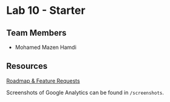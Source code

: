 # Lab 10 - Starter

## Team Members
- Mohamed Mazen Hamdi

## Resources
[Roadmap & Feature Requests](https://cse110-lab10-mazen-hamdi.canny.io)

Screenshots of Google Analytics can be found in `/screenshots`.